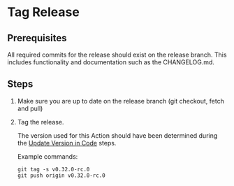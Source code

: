 # Tag Release

## Prerequisites

All required commits for the release should exist on the release branch. This includes functionality and documentation such as the CHANGELOG.md.

## Steps

1. Make sure you are up to date on the release branch (git checkout, fetch and pull)

2. Tag the release.

    The version used for this Action should have been determined during the [Update Version in Code](./update-version-in-code.md) steps.

    Example commands:

    ```
    git tag -s v0.32.0-rc.0
    git push origin v0.32.0-rc.0
    ```
